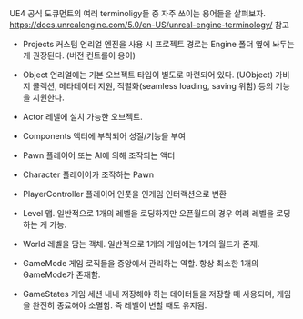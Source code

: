 UE4 공식 도큐먼트의 여러 terminoligy들 중 자주 쓰이는 용어들을 살펴보자.
https://docs.unrealengine.com/5.0/en-US/unreal-engine-terminology/ 참고

* Projects
커스텀 언리얼 엔진을 사용 시 프로젝트 경로는 Engine 폴더 옆에 놔두는 게 권장된다. (버전 컨트롤이 용이)

* Object
언리얼에는 기본 오브젝트 타입이 별도로 마련되어 있다. (UObject)
가비지 콜렉션, 메타데이터 지원, 직렬화(seamless loading, saving 위함) 등의 기능을 지원한다.

* Actor
레벨에 설치 가능한 오브젝트.

* Components
액터에 부착되어 성질/기능을 부여

* Pawn
플레이어 또는 AI에 의해 조작되는 액터

* Character
플레이어가 조작하는 Pawn

* PlayerController
플레이어 인풋을 인게임 인터랙션으로 변환

* Level
맵. 일반적으로 1개의 레벨을 로딩하지만 오픈월드의 경우 여러 레벨을 로딩하는 게 가능.

* World
레벨을 담는 객체. 일반적으로 1개의 게임에는 1개의 월드가 존재.

* GameMode
게임 로직들을 중앙에서 관리하는 역할. 항상 최소한 1개의 GameMode가 존재함.

* GameStates
게임 세션 내내 저장해야 하는 데이터들을 저장할 때 사용되며, 게임을 완전히 종료해야 소멸함.
즉 레벨이 변할 때도 유지됨.
